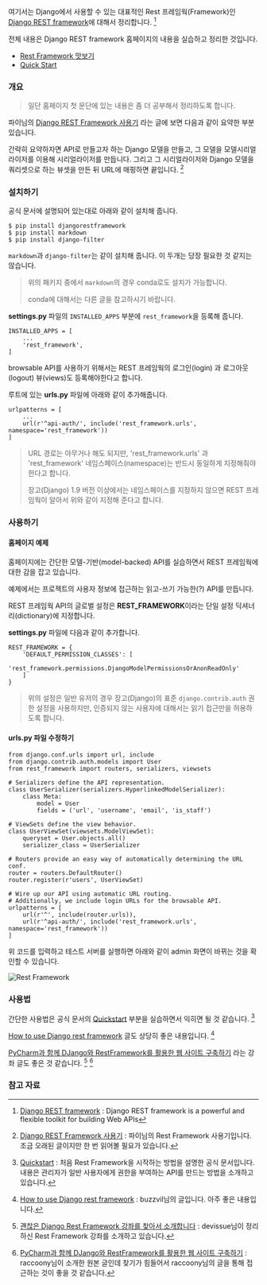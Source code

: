 여기서는 Django에서 사용할 수 있는 대표적인 Rest 프레임웍(Framework)인 [Django REST framework](http://www.django-rest-framework.org)에 대해서 정리합니다. [^django-rest-framework]

전체 내용은 Django REST framework 홈페이지의 내용을 실습하고 정리한 것입니다. 

* [Rest Framework 맛보기]()
* [Quick Start](../_draft/2017-01-12-Django-REST-Quick-Start.md)

### 개요 

> 일단 홈페이지 첫 문단에 있는 내용은 좀 더 공부해서 정리하도록 합니다.

파이님의 [Django REST Framework 사용기](https://perhapsspy.wordpress.com/2013/07/11/django-rest-framework-사용기/) 라는 글에 보면 다음과 같이 요약한 부분 있습니다. 

간략히 요약하자면 API로 만들고자 하는 Django 모델을 만들고, 그 모델을 모델시리얼라이저를 이용해 시리얼라이저를 만듭니다. 그리고 그 시리얼라이저와 Django 모델을 쿼리셋으로 하는 뷰셋을 만든 뒤 URL에 매핑하면 끝입니다. [^perhapsspy-django-rest-framework]

### 설치하기

공식 문서에 설명되어 있는대로 아래와 같이 설치해 줍니다. 

```
$ pip install djangorestframework
$ pip install markdown
$ pip install django-filter
```

`markdown`과 `django-filter`는 같이 설치해 줍니다. 이 두개는 당장 필요한 것 같지는 않습니다.

> 위의 패키지 중에서 `markdown`의 경우 conda로도 설치가 가능합니다. 
> 
> conda에 대해서는 다른 글을 참고하시기 바랍니다. 

**settings.py** 파일의 `INSTALLED_APPS` 부분에 `rest_framework`을 등록해 줍니다. 

```
INSTALLED_APPS = [
	...
    'rest_framework',
]
```

browsable API를 사용하기 위해서는 REST 프레임웍의 로그인(login) 과 로그아웃(logout) 뷰(views)도 등록해야한다고 합니다. 

루트에 있는 **urls.py** 파일에 아래와 같이 추가해줍니다.

```
urlpatterns = [
    ...
    url(r'^api-auth/', include('rest_framework.urls', namespace='rest_framework'))
]
```

> URL 경로는 아무거나 해도 되지만, 'rest_framework.urls' 과 'rest_framework' 네임스페이스(namespace)는 반드시 동일하게 지정해줘야 한다고 합니다. 
> 
> 장고(Django) 1.9 버전 이상에서는 네임스페이스를 지정하지 않으면 REST 프레임웍이 알아서 위와 같이 지정해 준다고 합니다.

### 사용하기

#### 홈페이지 예제

홈페이지에는 간단한 모델-기반(model-backed) API를 실습하면서 REST 프레임웍에 대한 감을 잡고 있습니다. 

예제에서는 프로젝트의 사용자 정보에 접근하는 읽고-쓰기 가능한(?) API를 만듭니다.

REST 프레임웍 API의 글로벌 설정은 **REST_FRAMEWORK**이라는 단일 설정 딕셔너리(dictionary)에 지정합니다.

**settings.py** 파일에 다음과 같이 추가합니다.

```
REST_FRAMEWORK = {
    'DEFAULT_PERMISSION_CLASSES': [
        'rest_framework.permissions.DjangoModelPermissionsOrAnonReadOnly'
    ]
}
```

> 위의 설정은 일반 유저의 경우 장고(Django)의 표준 `django.contrib.auth` 권한 설정을 사용하지만, 인증되지 않는 사용자에 대해서는 읽기 접근만을 허용하도록 합니다.

#### urls.py 파일 수정하기

```
from django.conf.urls import url, include
from django.contrib.auth.models import User
from rest_framework import routers, serializers, viewsets

# Serializers define the API representation.
class UserSerializer(serializers.HyperlinkedModelSerializer):
    class Meta:
        model = User
        fields = ('url', 'username', 'email', 'is_staff')

# ViewSets define the view behavior.
class UserViewSet(viewsets.ModelViewSet):
    queryset = User.objects.all()
    serializer_class = UserSerializer

# Routers provide an easy way of automatically determining the URL conf.
router = routers.DefaultRouter()
router.register(r'users', UserViewSet)

# Wire up our API using automatic URL routing.
# Additionally, we include login URLs for the browsable API.
urlpatterns = [
    url(r'^', include(router.urls)),
    url(r'^api-auth/', include('rest_framework.urls', namespace='rest_framework'))
]
```

위 코드를 입력하고 테스트 서버를 실행하면 아래와 같이 admin 화면이 바뀌는 것을 확인할 수 있습니다. 

![Rest Framework](../assets/Django/RestFramework.jpg)

### 사용법 

간단한 사용법은 공식 문서의 [Quickstart](http://www.django-rest-framework.org/tutorial/quickstart/) 부분을 실습하면서 익히면 될 것 같습니다. [^django-rest-framework-quickstart]

[How to use Django rest framework](https://www.buzzvil.com/2016/12/26/how-to-use-django-rest-framework-buzzvil/) 글도 상당히 좋은 내용입니다. [^how-to-use-django-rest-framework-buzzvil]

[PyCharm과 함께 DJango와 RestFramework를 활용한 웹 사이트 구축하기](https://devissue.wordpress.com/2015/02/01/pycharm과-함께-django와-restframework를-활용한-웹-사이트-구축하기/) 라는 강좌 글도 좋은 것 같습니다. [^raccoonyy] [^devissue]

### 참고 자료

[^django-rest-framework]: [Django REST framework](http://www.django-rest-framework.org) : Django REST framework is a powerful and flexible toolkit for building Web APIs

[^django-rest-framework-quickstart]: [Quickstart](http://www.django-rest-framework.org/tutorial/quickstart/) : 처음 Rest Framework을 시작하는 방법을 설명한 공식 문서입니다. 내용은 관리자가 일반 사용자에게 권한을 부여하는 API를 만드는 방법을 소개하고 있습니다.

[^perhapsspy-django-rest-framework]: [Django REST Framework 사용기](https://perhapsspy.wordpress.com/2013/07/11/django-rest-framework-사용기/) : 파이님의 Rest Framework 사용기입니다. 조금 오래된 글이지만 한 번 읽어볼 필요가 있습니다. 

[^raccoonyy]: [괜찮은 Django Rest Framework 강좌를 찾아서 소개합니다](http://raccoonyy.github.io/django-rest-framework-tutorial-by-devissue/) : devissue님이 정리하신 Rest Framework 강좌를 소개하고 있습니다. 

[^devissue]: [PyCharm과 함께 DJango와 RestFramework를 활용한 웹 사이트 구축하기](https://devissue.wordpress.com/2015/02/01/pycharm과-함께-django와-restframework를-활용한-웹-사이트-구축하기/) : raccoony님이 소개한 원본 글인데 찾기가 힘들어서 raccoony님의 글을 통해 접근하는 것이 좋을 것 같습니다. 

[^how-to-use-django-rest-framework-buzzvil]: [How to use Django rest framework](https://www.buzzvil.com/2016/12/26/how-to-use-django-rest-framework-buzzvil/) : buzzvil님의 글입니다. 아주 좋은 내용입니다.
